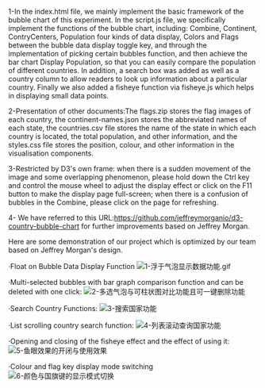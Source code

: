 1-In the index.html file, we mainly implement the basic framework of the bubble chart of this experiment. In the script.js file, we specifically implement the functions of the bubble chart, including: Combine, Continent, ContryCenters, Population four kinds of data display, Colors and Flags between the bubble data display toggle key, and through the implementation of picking certain bubbles function, and then achieve the bar chart Display Population, so that you can easily compare the population of different countries. In addition, a search box was added as well as a country column to allow readers to look up information about a particular country. Finally we also added a fisheye function via fisheye.js which helps in displaying small data points.

2-Presentation of other documents:The flags.zip stores the flag images of each country, the continent-names.json stores the abbreviated names of each state, the countries.csv file stores the name of the state in which each country is located, the total population, and other information, and the styles.css file stores the position, colour, and other information in the visualisation components.

3-Restricted by D3's own frame: when there is a sudden movement of the image and some overlapping phenomenon, please hold down the Ctrl key and control the mouse wheel to adjust the display effect or click on the F11 button to make the display page full-screen; when there is a confusion of bubbles in the Combine, please click on the page for refreshing.

4- We have referred to this URL:https://github.com/jeffreymorganio/d3-country-bubble-chart for further improvements based on Jeffrey Morgan.

Here are some demonstration of our project which is optimized by our team based on Jeffrey Morgan's design.

·Float on Bubble Data Display Function
![1-浮于气泡显示数据功能.gif](https://github.com/WEllin06/A-Bubble-Chart-With-Tremendous-Function-/blob/main/1-%E6%B5%AE%E4%BA%8E%E6%B0%94%E6%B3%A1%E6%98%BE%E7%A4%BA%E6%95%B0%E6%8D%AE%E5%8A%9F%E8%83%BD.gif)

·Multi-selected bubbles with bar graph comparison function and can be deleted with one click:
![2-多选气泡与可柱状图对比功能且可一键删除功能](https://github.com/WEllin06/A-Bubble-Chart-With-Tremendous-Function-/blob/main/2-%E5%A4%9A%E9%80%89%E6%B0%94%E6%B3%A1%E4%B8%8E%E5%8F%AF%E6%9F%B1%E7%8A%B6%E5%9B%BE%E5%AF%B9%E6%AF%94%E5%8A%9F%E8%83%BD%E4%B8%94%E5%8F%AF%E4%B8%80%E9%94%AE%E5%88%A0%E9%99%A4%E5%8A%9F%E8%83%BD.gif)

·Search Country Functions:
![3-搜索国家功能](https://github.com/WEllin06/A-Bubble-Chart-With-Tremendous-Function-/blob/main/4-%E5%88%97%E8%A1%A8%E6%BB%9A%E5%8A%A8%E6%9F%A5%E8%AF%A2%E5%9B%BD%E5%AE%B6%E5%8A%9F%E8%83%BD.gif)

·List scrolling country search function:
![4-列表滚动查询国家功能](https://github.com/WEllin06/A-Bubble-Chart-With-Tremendous-Function-/assets/131169223/0f656b21-c50c-4800-86ae-abe110a9eb14)

·Opening and closing of the fisheye effect and the effect of using it:
![5-鱼眼效果的开闭与使用效果](https://github.com/WEllin06/A-Bubble-Chart-With-Tremendous-Function-/blob/main/5-%E9%B1%BC%E7%9C%BC%E6%95%88%E6%9E%9C%E7%9A%84%E5%BC%80%E9%97%AD%E4%B8%8E%E4%BD%BF%E7%94%A8%E6%95%88%E6%9E%9C.gif)

·Colour and flag key display mode switching
![6-颜色与国旗键的显示模式切换](https://github.com/WEllin06/A-Bubble-Chart-With-Tremendous-Function-/blob/main/6-%E9%A2%9C%E8%89%B2%E4%B8%8E%E5%9B%BD%E6%97%97%E9%94%AE%E7%9A%84%E6%98%BE%E7%A4%BA%E6%A8%A1%E5%BC%8F%E5%88%87%E6%8D%A2.gif)

